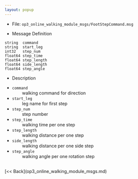 ```yaml
---
layout: popup
---
```


- File: `op3_online_walking_module_msgs/FootStepCommand.msg`

- Message Definition
 ```
 string  command
 string  start_leg
 int32   step_num
 float64 step_time
 float64 step_length
 float64 side_length
 float64 step_angle
 ```

- Description

* `command`   
&emsp;&emsp; walking command for direction      
* `start_leg`    
&emsp;&emsp; leg name for first step   
* `step_num`    
&emsp;&emsp; step number   
* `step_time`    
&emsp;&emsp; walking time per one step   
* `step_length`    
&emsp;&emsp; walking distance per one step    
* `side_length`    
&emsp;&emsp; walking distance per one side step    
* `step_angle`    
&emsp;&emsp; walking angle per one rotation step       

<br>
[&lt;&lt; Back](op3_online_walking_module_msgs.md)
